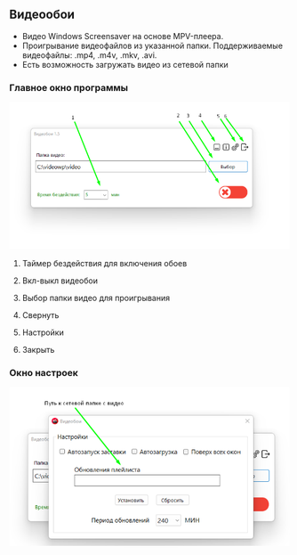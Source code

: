 ## Видеообои

+ Видео Windows Screensaver на основе MPV-плеера.
+ Проигрывание видеофайлов из указанной папки. Поддерживаемые видеофайлы: .mp4, .m4v, .mkv, .avi.
+ Есть возможность загружать видео из сетевой папки

### Главное окно программы
![Главное окно программы](/images/Screenshot_1.png)

1. Таймер бездействия для включения обоев

2. Вкл-выкл видеобои

3. Выбор папки видео для проигрывания

4. Свернуть

5. Настройки

6. Закрыть

### Окно настроек
![Окно настроек](/images/Screenshot_2.png)

